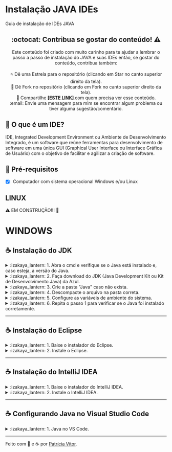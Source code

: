 # Instalação JAVA IDEs
Guia de instalação de IDEs JAVA

<!-- 
## Links úteis
[Sintaxe básica Markdown] (https://www.youtube.com/watch?v=grk4QUDveFw) -->


<!-- !toc (minlevel=2 omit="Table of Contents") -->

<!-- * [O que é um IDE?](#O que é um IDE?)
* [Pré-requisitos](#pré-requisitos)
* [Linux](#linux)
* [Windows](#windows) -->


<!-- toc! -->


<div align="center">
  <h2> :octocat: Contribua se gostar do conteúdo! ⚠️ </h2>
<!-- 	Este conteúdo foi criado para ajudar quem precisa lembrar o passo a passo de instalação do Java e suas IDEs então, se possível, contribua também: <br><br> -->
	Este conteúdo foi criado com muito carinho para te ajudar a lembrar o passo a passo de instalação do JAVA e suas IDEs então, se gostar do conteúdo, contribua também: <br><br>
  ⭐ Dê uma Estrela para o repositório (clicando em Star no canto superior direito da tela). <br>
  🔱 Dê Fork no repositório (clicando em Fork no canto superior direito da tela). <br>
  🔗 Compartilhe <a href="https://github.com/patriciacvitor/Instalacao-JAVA-IDEs/" target="_blank"><strong> [ESTE LINK] </strong></a> com quem precisa ver esse conteúdo. <br>
   :email: Envie uma mensagem para mim se encontrar algum problema ou tiver alguma sugestão/comentário. <br>
</div>


</center>
  
## :pushpin: O que é um IDE?

IDE, Integrated Development Environment ou Ambiente de Desenvolvimento Integrado, é um software que reúne ferramentas para desenvolvimento de software em uma única GUI (Graphical User Interface ou Interface Gráfica de Usuário) com o objetivo de facilitar e agilizar a criação de software.




## :pushpin: Pré-requisitos
  
- [x] Computador com sistema operacional Windows e/ou Linux

<!-- - [x] Conta no GitHub -->




## LINUX

⚠️ EM CONSTRUÇÃO!!! 🚧




# WINDOWS

## :coffee: Instalação do JDK

<details>
	<summary> :izakaya_lantern: 1. Abra o cmd e verifique se o Java está instalado e, caso esteja, a versão do Java. </summary>
<p>

🔹 1.1. Na barra de pesquisa digite "cmd" e aperte Enter. / Ou aperte Tecla Windows + R, digite "cmd" e aperte OK.
  
📍 Isso abrirá o terminal do Windows na sua pasta de usuário: C:\Users\seu-usuario

🔹 1.2. Digite "java --version" e aperte Enter.

📍 Caso o Java não esteja instalado, aparecerá uma mensagem de erro. E caso esteja instalado, aparecerá a versão instalada.

---
	
</p>
</details>

<details>
	<summary> :izakaya_lantern: 2. Faça download do JDK (Java Development Kit ou Kit de Desenvolvimento Java) da Azul. </summary>
<p>

🔹 2.1. Entre no site da <a href="https://www.azul.com/downloads/?package=jdk" target="_blank"><strong> AZUL </strong></a>

🔹 2.2. Clique em "Choose your download" na página inicial.

🔹 2.3. Procure por "Java 11 (LTS)" para Windows de acordo com seu sistema operacional ("x86 32-bit ou x86 64-bit).

⚠️ [Mas como saber se é 32 ou 64bits?]

🔹 2.4. Faça download do arquivo .zip do JDK 11 (LTS).
	
---

</p>
</details>

<details>
	<summary> :izakaya_lantern: 3. Crie a pasta "Java" caso não exista. </summary>
<p>

🔹 3.1. Abra o Explorador de Arquivos do Windows e vá até a pasta C:\Arquivos de Programas ou C:\Program Files

🔹 3.2. Se não houver a pasta "Java" nesse diretório, crie (Botão direito do mouse > Novo > Pasta).
	
---

</p>
</details>

<details>
	<summary> :izakaya_lantern: 4. Descompacte o arquivo na pasta correta. </summary>
<p>

🔹 4.1. No Explorador de Arquivos, vá até a pasta de downloads em: Este Computador > Downloads
  
🔹 4.2. Clique com o botão direito sobre o arquivo baixado do JDK Zulu e clique em "Extrair tudo" (ou "Extract files").
  
🔹 4.3. Ache a pasta "Java" que está em "Arquivos de Programas" (C:\Program Files\Java) e descompacte o arquivo .zip do JDK Zulu 11 dentro dela.
	
🔹 4.4. Entre na pasta em que você descompactou o JDK (C:\Program Files\Java\zulu11...) e copie o endereço dela.

---
	
</p>
</details>

<details>
	<summary> :izakaya_lantern: 5. Configure as variáveis de ambiente do sistema. </summary>
<p>

🔹 5.1. Na barra de pesquisa digite "var" e aperte Enter ou clique em "Editar as variáveis de ambiente do sistema".
  
📍 Isso abrirá a janela de Propriedades do Sistema.

🔹 5.2. Na aba "Avançado", clique em "Variáveis de Ambiente".
	
📍 Isso abrirá a janela de Variáveis de Ambiente.

🔹 5.3. Na janela "Variáveis de Ambiente", em "Variáveis do sistema", clique em "Novo".

📍 Isso abrirá a janela de Nova Variável do Sistema.
  
🔹 5.4. Na janela de Nova Variável do Sistema, em "Nome da variável" digite "JAVA_HOME" e em "Valor da variável" cole o endereço da pasta que você copiou (no passo 4.4) e aperte OK.

🔹 5.5. Na janela "Variáveis de Ambiente", em "Variáveis do sistema", clique em "Path" > Editar.

📍 Isso abrirá a janela de Editar a variável de ambiente.
	
🔹 5.6. Clique em "Novo", cole o endereço que você copiou no passo 4.4 e acrescente no final dele "\bin".
	
📍 Ficará algo como C:\Program Files\Java\zulu11.52.13-ca-jdk11.0.13-win_x64\bin
	
Depois clique em "Mover para cima" até que chegue no topo e clique em OK. (Já pode fechar as janelas de Variáveis de Ambiente e Propriedades do Sistema.)
	
---
	
</p>
</details>

<details>
	<summary> :izakaya_lantern: 6. Repita o passo 1 para verificar se o Java foi instalado corretamente. </summary>
<p>

	📍 Caso tenha sido instalado corretamente, ao digitar o comando "java --version" no cmd,
	deve aparecer algo como:
	
	C:\Users\ASUS>java --version
	openjdk 11.0.13 2021-10-19 LTS
	OpenJDK Runtime Environment Zulu11.52+13-CA (build 11.0.13+8-LTS)
	OpenJDK 64-Bit Server VM Zulu11.52+13-CA (build 11.0.13+8-LTS, mixed mode)

---
	
</p>
</details>




---

## :coffee: Instalação do Eclipse

<details>
	<summary> :izakaya_lantern: 1. Baixe o instalador do Eclipse.  </summary>
<p>

🔹 1.1. Entre no site do <a href="https://www.eclipse.org/downloads/" target="_blank"><strong> ECLIPSE </strong></a>.

🔹 1.2. Na tela inicial, clique no botão laranja "Download x86_64" e novamente no botão laranja "Download" na página seguinte.

---
	
</p>
</details>

<details>
	<summary> :izakaya_lantern: 2. Instale o Eclipse.  </summary>
<p>

🔹 2.1. Abra o instalador e clique na versão que deseja instalar. Eu instalei "Eclipse IDE for Enterprise Java and Web Developers" que tem várias ferramentas para desenvolvimento web.

🔹 2.2. Verifique se o caminho da pasta já está correto e, se não estiver, procure a pasta correta. O caminho deve ser algo como:  C:\Program Files\Java\zulu11.52.13-ca-jdk11.0.13-win_x64

🔹 2.3. Mantenha selecionadas as opções "create start menu entry" e "create desktop shortcut".

🔹 2.4. Clique em Install e aguarde terminar a instalação. 

🔹 2.5. Clique em Launch.

🔹 2.6. Na tela "Eclipse IDE Launch" pedindo para selecionar o workspace. Clique no botão Launch.

---
	
</p>
</details>




---

## :coffee: Instalação do IntelliJ IDEA

<details>
	<summary> :izakaya_lantern: 1. Baixe o instalador do IntelliJ IDEA.  </summary>
<p>

🔹 1.1. Entre no site do <a href="https://www.jetbrains.com/idea/download/#section=windows" target="_blank"><strong> INTELLIJ IDEA </strong></a>.

🔹 1.2. Logo abaixo de "Community", clique no botão ".exe" e, em seguida, no botão "Windows (.exe)".

---
	
</p>
</details>

<details>
	<summary> :izakaya_lantern: 2. Instale o IntelliJ IDEA.  </summary>
<p>

🔹 2.1. Abra o instalador e clique em "Next" até chegar na tela "Installation Options".

🔹 2.2. Na tela "Installation Options" marque as opções:
	
	- Create Desktop Shortcut:
		:ballot_box_with_check: IntelliJ IDEA Community Edition
	-Update Context Menu:
		:ballot_box_with_check: Add "Open Folder as Project"
	- Create Associations:
		:ballot_box_with_check: .java
		:ballot_box_with_check: .groovy
		:ballot_box_with_check: .kt
		:ballot_box_with_check: .kts
	- Update PATH Variable (restart needed):
		:ballot_box_with_check: Add "bin" folder to the PATH
	
E clique em "Next" e em seguida em "Install".

🔹 2.3. Escolha se quer reiniciar agora ("Reboot now") ou reiniar depois ("I want to manually reboot later") e clique em "Finish".

---
	
</p>
</details>




---

## :coffee: Configurando Java no Visual Studio Code

<details>
	<summary> :izakaya_lantern: 1. Java no VS Code.  </summary>
<p>

🔹 https://code.visualstudio.com/docs/java/java-tutorial

---
	
</p>
</details>






<!-- <details>
	<summary> :izakaya_lantern: 1.  </summary>
<p>

🔹 

🔹 
  
🔹 

📍 	

---
	
</p>
</details> -->


  
  
<!-- 
<div align="center">	
▶️ <a href="https://www.youtube.com/watch?v=wcIm916zk9w&lc=UgwDmJkoCf5M9Pf66ll4AaABAg">Como criar um Access Token para se conectar com o GitHub</a></div>
	 -->


<!-- IDEs mais conhecidas para desenvolvimento Java: Eclipse IDE e IntelliJ IDEA IDE <br> -->




------------

Feito com 💟 e ☕ por [Patrícia Vitor](https://www.linkedin.com/in/patriciacvitor/).
